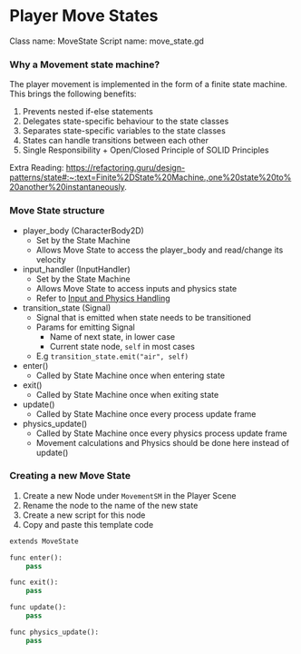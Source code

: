 # Player Move States
Class name: MoveState
Script name: move_state.gd

### Why a Movement state machine?
The player movement is implemented in the form of a finite state machine. This brings the following benefits:
1. Prevents nested if-else statements
2. Delegates state-specific behaviour to the state classes
3. Separates state-specific variables to the state classes
4. States can handle transitions between each other
5. Single Responsibility + Open/Closed Principle of SOLID Principles

Extra Reading: https://refactoring.guru/design-patterns/state#:~:text=Finite%2DState%20Machine.,one%20state%20to%20another%20instantaneously.

### Move State structure
- player_body (CharacterBody2D)
    - Set by the State Machine
    - Allows Move State to access the player_body and read/change its velocity
- input_handler (InputHandler)
    - Set by the State Machine
    - Allows Move State to access inputs and physics state
    - Refer to [Input and Physics Handling](Input_And_Physics_Handling.md)
- transition_state (Signal)
    - Signal that is emitted when state needs to be transitioned
    - Params for emitting Signal
        - Name of next state, in lower case
        - Current state node, `self` in most cases
    - E.g `transition_state.emit("air", self)`
- enter()
    - Called by State Machine once when entering state
- exit()
    - Called by State Machine once when exiting state
- update()
    - Called by State Machine once every process update frame
- physics_update()
    - Called by State Machine once every physics process update frame
    - Movement calculations and Physics should be done here instead of update()

### Creating a new Move State
1. Create a new Node under `MovementSM` in the Player Scene
2. Rename the node to the name of the new state
3. Create a new script for this node
4. Copy and paste this template code
``` python
extends MoveState

func enter():
	pass

func exit():
	pass

func update():
	pass

func physics_update():
	pass
```